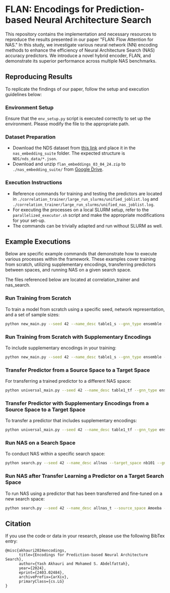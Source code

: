 # FLAN: Encodings for Prediction-based Neural Architecture Search

This repository contains the implementation and necessary resources to reproduce the results presented in our paper "FLAN: Flow Attention for NAS." In this study, we investigate various neural network (NN) encoding methods to enhance the efficiency of Neural Architecture Search (NAS) accuracy predictors. We introduce a novel hybrid encoder, FLAN, and demonstrate its superior performance across multiple NAS benchmarks.

## Reproducing Results

To replicate the findings of our paper, follow the setup and execution guidelines below:

### Environment Setup

Ensure that the `env_setup.py` script is executed correctly to set up the environment. Please modify the file to the appropriate path.

### Dataset Preparation

- Download the NDS dataset from [this link](https://dl.fbaipublicfiles.com/nds/data.zip) and place it in the `nas_embedding_suite` folder. The expected structure is `NDS/nds_data/*.json`.
- Download and unzip `flan_embeddings_03_04_24.zip` to `./nas_embedding_suite/` from [Google Drive](https://drive.google.com/file/d/1Og2x7hAvOLkYSNgBfOL382IOVrlx8gsb/view?usp=sharing).

### Execution Instructions

- Reference commands for training and testing the predictors are located in `./correlation_trainer/large_run_slurms/unified_joblist.log` and `./correlation_trainer/large_run_slurms/unified_nas_joblist.log`.
- For executing the processes on a local SLURM setup, refer to the `parallelized_executor.sh` script and make the appropriate modifications for your set-up.
- The commands can be trivially adapted and run without SLURM as well.

## Example Executions

Below are specific example commands that demonstrate how to execute various processes within the framework. These examples cover training from scratch, utilizing supplementary encodings, transferring predictors between spaces, and running NAS on a given search space.

The files referenced below are located at correlation_trainer and nas_search.

### Run Training from Scratch

To train a model from scratch using a specific seed, network representation, and a set of sample sizes:

```bash
python new_main.py --seed 42 --name_desc table1_s --gnn_type ensemble --sample_sizes 72 364 729 --batch_size 8 --space nb101 --representation adj_gin --test_size 7290 --num_trials 5
```

### Run Training from Scratch with Supplementary Encodings

To include supplementary encodings in your training:

```bash
python new_main.py --seed 42 --name_desc table1_s --gnn_type ensemble --sample_sizes 72 364 729 --batch_size 8 --space nb101 --representation adj_gin_a2vcatezcp --test_size 7290 --num_trials 5
```


### Transfer Predictor from a Source Space to a Target Space

For transferring a trained predictor to a different NAS space:

```bash
python universal_main.py --seed 42 --name_desc table1_tf --gnn_type ensemble --sample_size 512 --sourcetest_size 128 --transfer_sample_sizes 8 40 78 --batch_size 8 --space nb101 --transfer_space nb201 --representation adj_gin --joint_repr --test_size 7813 --num_trials 5
```

### Transfer Predictor with Supplementary Encodings from a Source Space to a Target Space

To transfer a predictor that includes supplementary encodings:

```bash
python universal_main.py --seed 42 --name_desc table1_tf --gnn_type ensemble --sample_size 512 --sourcetest_size 128 --transfer_sample_sizes 8 40 78 --batch_size 8 --space nb101 --transfer_space nb201 --representation adj_gin_a2vcatezcp --joint_repr --test_size 7813 --num_trials 5
```

### Run NAS on a Search Space

To conduct NAS within a specific search space:

```bash
python search.py --seed 42 --name_desc allnas --target_space nb101 --gnn_type ensemble --periter_samps 8 --samp_lim 512 --representation adj_gin_zcp --epochs 40
```

### Run NAS after Transfer Learning a Predictor on a Target Search Space

To run NAS using a predictor that has been transferred and fine-tuned on a new search space:

```bash
python search.py --seed 42 --name_desc allnas_t --source_space Amoeba --target_space PNAS_fix-w-d --gnn_type ensemble --periter_samps 8 --samp_lim 512 --representation adj_gin_arch2vec_cate --joint_repr --epochs 40
```

## Citation

If you use the code or data in your research, please use the following BibTex entry:

```
@misc{akhauri2024encodings,
      title={Encodings for Prediction-based Neural Architecture Search}, 
      author={Yash Akhauri and Mohamed S. Abdelfattah},
      year={2024},
      eprint={2403.02484},
      archivePrefix={arXiv},
      primaryClass={cs.LG}
}
```

